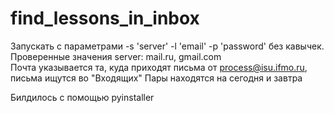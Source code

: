 # find_lessons_in_inbox

Запускать с параметрами -s 'server' -l 'email' -p 'password' без кавычек.  
Проверенные значения server: mail.ru, gmail.com  
Почта указывается та, куда приходят письма от process@isu.ifmo.ru, письма ищутся во "Входящих"
Пары находятся на сегодня и завтра

Билдилось с помощью pyinstaller
